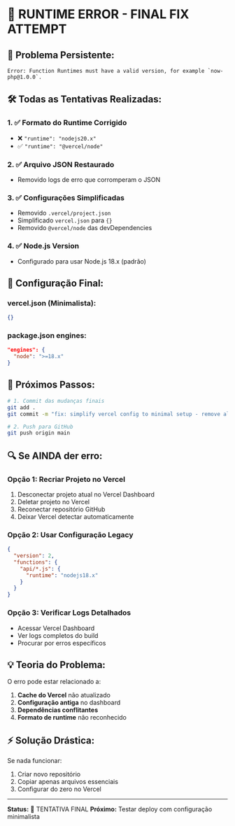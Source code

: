 # 🔧 RUNTIME ERROR - FINAL FIX ATTEMPT

## 🚨 Problema Persistente:
```
Error: Function Runtimes must have a valid version, for example `now-php@1.0.0`.
```

## 🛠️ Todas as Tentativas Realizadas:

### 1. ✅ Formato do Runtime Corrigido
- ❌ `"runtime": "nodejs20.x"` 
- ✅ `"runtime": "@vercel/node"`

### 2. ✅ Arquivo JSON Restaurado
- Removido logs de erro que corromperam o JSON

### 3. ✅ Configurações Simplificadas
- Removido `.vercel/project.json`
- Simplificado `vercel.json` para `{}`
- Removido `@vercel/node` das devDependencies

### 4. ✅ Node.js Version
- Configurado para usar Node.js 18.x (padrão)

## 🎯 Configuração Final:

### vercel.json (Minimalista):
```json
{}
```

### package.json engines:
```json
"engines": {
  "node": ">=18.x"
}
```

## 🚀 Próximos Passos:

```bash
# 1. Commit das mudanças finais
git add .
git commit -m "fix: simplify vercel config to minimal setup - remove all custom runtime configs"

# 2. Push para GitHub
git push origin main
```

## 🔍 Se AINDA der erro:

### Opção 1: Recriar Projeto no Vercel
1. Desconectar projeto atual no Vercel Dashboard
2. Deletar projeto no Vercel
3. Reconectar repositório GitHub
4. Deixar Vercel detectar automaticamente

### Opção 2: Usar Configuração Legacy
```json
{
  "version": 2,
  "functions": {
    "api/*.js": {
      "runtime": "nodejs18.x"
    }
  }
}
```

### Opção 3: Verificar Logs Detalhados
- Acessar Vercel Dashboard
- Ver logs completos do build
- Procurar por erros específicos

## 💡 Teoria do Problema:

O erro pode estar relacionado a:
1. **Cache do Vercel** não atualizado
2. **Configuração antiga** no dashboard
3. **Dependências conflitantes**
4. **Formato de runtime** não reconhecido

## ⚡ Solução Drástica:

Se nada funcionar:
1. Criar novo repositório
2. Copiar apenas arquivos essenciais
3. Configurar do zero no Vercel

---

**Status:** 🔄 TENTATIVA FINAL
**Próximo:** Testar deploy com configuração minimalista